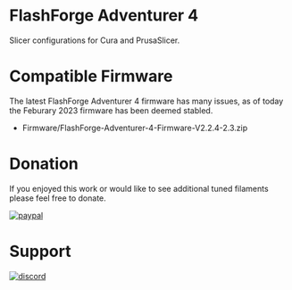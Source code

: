 # FlashForge Adventurer 4
Slicer configurations for Cura and PrusaSlicer.

# Compatible Firmware
The latest FlashForge Adventurer 4 firmware has many issues, as of today the Feburary 2023 firmware has been deemed stabled.
* Firmware/FlashForge-Adventurer-4-Firmware-V2.2.4-2.3.zip

# Donation
If you enjoyed this work or would like to see additional tuned filaments please feel free to donate.

[![paypal](https://www.paypalobjects.com/en_US/i/btn/btn_donateCC_LG.gif)](https://www.paypal.com/donate/?hosted_button_id=E4DSQMLR5JUXS)

# Support
[![discord](https://theme.zdassets.com/theme_assets/678183/cc59daa07820943e943c2fc283b9079d7003ff76.svg)](https://discord.gg/rRzp63MJtu_)
